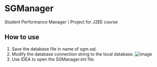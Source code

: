 # SGManager
Student Performance Manager \\
Project for J2EE course

## How to use
1. Save the database file in name of sgm.sql.
2. Modify the database connection string to the local database.
![image](https://user-images.githubusercontent.com/54876578/111115802-12b44e00-85a0-11eb-98ce-0a3393d2d22d.png)
3. Use IDEA to open the SGManager.iml file.
